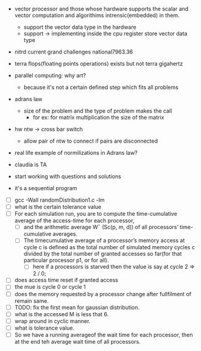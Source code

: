 - vector processor and those whose hardware supports the scalar and vector computation and algorithims intrensic(embedded) in them.
    - support the vector data type in the hardware
    - support -> implementing inside the cpu register store vector data type
- nitrd current grand challenges national7963.36
- terra flops(floating points operations) exists but not terra gigahertz
- parallel computing: why art?
    - because it's not a certain defined step which fits all problems

- adrans law
    - size of the problem and the type of problem makes the call
        - for ex: for matrix multiplication the size of the matrix

- hw ntw -> cross bar switch
    - allow pair of ntw to connect if pairs are disconnected

- real life example of normilizations in Adrans law?

- claudia is TA
- start working with questions and solutions
- it's a sequential program

- [ ] gcc -Wall randomDistribution1.c -lm
- [ ] what is the certain tolerance value
- [ ] For each simulation run, you are to compute the time-cumulative average of the access-time for each processor,
    - [ ] and the arithmetic average W¯ (Sc(p, m, d)) of all processors’ time-cumulative averages. 
    - [ ] The timecumulative average of a processor’s memory access at cycle c is defined as the total number of simulated memory cycles c divided by the total number of granted accesses so far(for that particular processor p1, or for all).
        - [ ] here if a processors is starved then the value is say at cycle 2 => 2 / 0;

- [ ] does access time reset if granted access
- [ ] the mue is cycle 0 or cycle 1
- [ ] does the memory requested by a processor change after fullfilment of remain same.
- [ ] TODO: fix the first mean for gaussian distribution.
- [ ] what is the accessed M is less that 6.
- [ ] wrap around in cyclic manner.
- [ ] what is tolerance value.
- [ ] So we have a running averageof the wait time for each processor, then at the end teh average wait time of all processors.